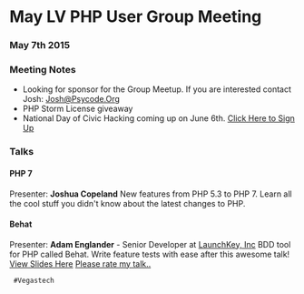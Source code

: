 <!--
'Adam Englander', 'Josh Copeland', 'Behat', 'PHP7'
-->
# May LV PHP User Group Meeting

### May 7th 2015

### Meeting Notes
* Looking for sponsor for the Group Meetup. If you are interested contact Josh: Josh@Psycode.Org
* PHP Storm License giveaway
* National Day of Civic Hacking coming up on June 6th. <a href="https://www.eventbrite.com/e/national-day-of-civic-hacking-tickets-16904511850" target="_blank">Click Here to Sign Up</a>


### Talks

#### PHP 7
Presenter: **Joshua Copeland**
New features from PHP 5.3 to PHP 7. Learn all the cool stuff you didn't know about the latest changes to PHP.


#### Behat
Presenter: **Adam Englander** - Senior Developer at [LaunchKey, Inc](http://launchkey.com)
BDD tool for PHP called Behat. Write feature tests with ease after this awesome talk!
<a href="http://www.slideshare.net/AdamEnglander/bdd-and-behat-47848219" target="_blank">View Slides Here</a>
<a href="http://spkr8.com/t/58531" target="_blank">Please rate my talk..</a>


```
 #Vegastech
```